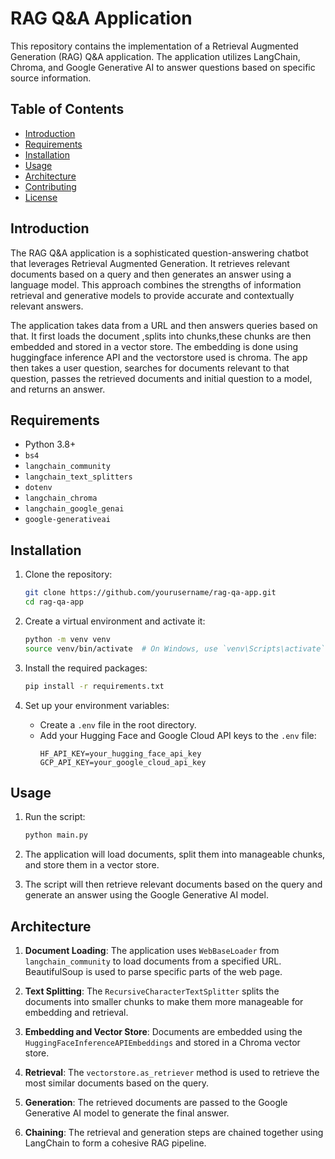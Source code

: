 # RAG Q&A Application

This repository contains the implementation of a Retrieval Augmented Generation (RAG) Q&A application. The application utilizes LangChain, Chroma, and Google Generative AI to answer questions based on specific source information.

## Table of Contents

- [Introduction](#introduction)
- [Requirements](#requirements)
- [Installation](#installation)
- [Usage](#usage)
- [Architecture](#architecture)
- [Contributing](#contributing)
- [License](#license)

## Introduction

The RAG Q&A application is a sophisticated question-answering chatbot that leverages Retrieval Augmented Generation. It retrieves relevant documents based on a query and then generates an answer using a language model. This approach combines the strengths of information retrieval and generative models to provide accurate and contextually relevant answers.

The application takes data from a URL and then answers queries based on that. It first loads the document ,splits into chunks,these chunks are then embedded and stored in a vector store. The embedding is done using huggingface inference API and the vectorstore used is chroma. 
The app then takes a user question, searches for documents relevant to that question, passes the retrieved documents and initial question to a model, and returns an answer.

## Requirements

- Python 3.8+
- `bs4`
- `langchain_community`
- `langchain_text_splitters`
- `dotenv`
- `langchain_chroma`
- `langchain_google_genai`
- `google-generativeai`

## Installation

1. Clone the repository:
   ```bash
   git clone https://github.com/yourusername/rag-qa-app.git
   cd rag-qa-app
   ```

2. Create a virtual environment and activate it:
   ```bash
   python -m venv venv
   source venv/bin/activate  # On Windows, use `venv\Scripts\activate`
   ```

3. Install the required packages:
   ```bash
   pip install -r requirements.txt
   ```

4. Set up your environment variables:
   - Create a `.env` file in the root directory.
   - Add your Hugging Face and Google Cloud API keys to the `.env` file:
     ```
     HF_API_KEY=your_hugging_face_api_key
     GCP_API_KEY=your_google_cloud_api_key
     ```

## Usage

1. Run the script:
   ```bash
   python main.py
   ```

2. The application will load documents, split them into manageable chunks, and store them in a vector store.

3. The script will then retrieve relevant documents based on the query and generate an answer using the Google Generative AI model.

## Architecture

1. **Document Loading**: The application uses `WebBaseLoader` from `langchain_community` to load documents from a specified URL. BeautifulSoup is used to parse specific parts of the web page.

2. **Text Splitting**: The `RecursiveCharacterTextSplitter` splits the documents into smaller chunks to make them more manageable for embedding and retrieval.

3. **Embedding and Vector Store**: Documents are embedded using the `HuggingFaceInferenceAPIEmbeddings` and stored in a Chroma vector store.

4. **Retrieval**: The `vectorstore.as_retriever` method is used to retrieve the most similar documents based on the query.

5. **Generation**: The retrieved documents are passed to the Google Generative AI model to generate the final answer.

6. **Chaining**: The retrieval and generation steps are chained together using LangChain to form a cohesive RAG pipeline.

